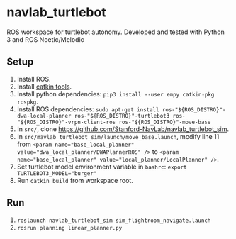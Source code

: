 # navlab_turtlebot

ROS workspace for turtlebot autonomy. Developed and tested with Python 3 and ROS Noetic/Melodic

## Setup
1. Install ROS.
2. Install [catkin tools](https://catkin-tools.readthedocs.io/en/latest/installing.html).
3. Install python dependencies: `pip3 install --user empy catkin-pkg rospkg`.
4. Install ROS dependencies: `sudo apt-get install ros-"${ROS_DISTRO}"-dwa-local-planner ros-"${ROS_DISTRO}"-turtlebot3 ros-"${ROS_DISTRO}"-vrpn-client-ros ros-"${ROS_DISTRO}"-move-base`
5. In `src/`, clone https://github.com/Stanford-NavLab/navlab_turtlebot_sim. 
6. In `src/mavlab_turtlebot_sim/launch/move_base.launch`, modify line 11 from `<param name="base_local_planner" value="dwa_local_planner/DWAPlannerROS" />` to `<param name="base_local_planner" value="local_planner/LocalPlanner" />`.
7. Set turtlebot model environment variable in `bashrc`: `export TURTLEBOT3_MODEL="burger"` 
8. Run `catkin build` from workspace root.

## Run
1. `roslaunch navlab_turtlebot_sim sim_flightroom_navigate.launch`
2. `rosrun planning linear_planner.py`
